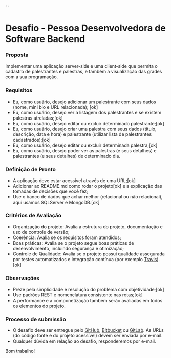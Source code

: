 **_``_**
# Desafio - Pessoa Desenvolvedora de Software Backend

### Proposta

Implementar uma aplicação server-side e uma client-side que permita o cadastro de palestrantes e palestras, e também a visualização das grades com a sua programação.

### Requisitos

* Eu, como usuário, desejo adicionar um palestrante com seus dados (nome, mini bio e URL relacionada); [ok] 
* Eu, como usuário, desejo ver a listagem dos palestrantes e se existem palestras atreladas;[ok]
* Eu, como usuário, desejo editar ou excluir determinado palestrante;[ok]
* Eu, como usuário, desejo criar uma palestra com seus dados (título, descrição, data e hora) e palestrante (utilizar lista de palestrantes cadastrados);[ok]
* Eu, como usuário, desejo editar ou excluir determinada palestra;[ok]
* Eu, como usuário, desejo poder ver as palestras (e seus detalhes) e palestrantes (e seus detalhes) de determinado dia.

### Definição de Pronto

* A aplicação deve estar acessível através de uma URL;[ok]
* Adicionar ao README.md como rodar o projeto[ok] e a explicação das tomadas de decisões que você fez;
* Use o banco de dados que achar melhor (relacional ou não relacional), aqui usamos SQLServer e MongoDB.[ok]

### Critérios de Avaliação

* Organização do projeto: Avalia a estrutura do projeto, documentação e uso de controle de versão;
* Coerência: Avalia se os requisitos foram atendidos;
* Boas práticas: Avalia se o projeto segue boas práticas de desenvolvimento, incluindo segurança e otimização;
* Controle de Qualidade: Avalia se o projeto possui qualidade assegurada por testes automatizados e integração contínua (por exemplo [Travis](http://travis-ci.org/)).[ok]

### Observações

* Preze pela simplicidade e resolução do problema com objetividade;[ok]
* Use padrões REST e nomenclatura consistente nas rotas;[ok]
* A performance e a componetização também serão avaliadas em todos os elementos do projeto.

### Processo de submissão

* O desafio deve ser entregue pelo [GitHub](http://github.com/), [Bitbucket](http://bitbucket.org/) ou [GitLab](http://gitlab.com/). As URLs (do código fonte e do projeto acessível) devem ser enviada por e-mail.
* Qualquer dúvida em relação ao desafio, responderemos por e-mail.

Bom trabalho!
